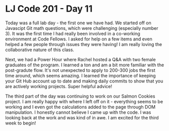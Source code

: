 # LJ Code 201 - Day 11

Today was a full lab day - the first one we have had. We started off on Javascipt Git math questions, which were challenging (especially number 3). It was the first time I had really been involved in a co-working environment at Code Fellows. I asked for help on a few items and even helped a few people through issues they were having! I am really loving the collaborative nature of this class. 

Next, we had a Power Hour where Rachel hosted a Q&A with two female graduates of the program. I learned a ton and am a bit more familiar with the post-gradute flow. It's not unexpected to apply to 200-300 jobs the first time around, which seems amazing. I learned the importance of keeping your Git Hub account up to date and making daily commits to show that you are actively working projects. Super helpful advice! 

The third part of the day was continuing to work on our Salmon Cookies project. I am really happy with where I left off on it - everything seems to be working and I even got the calculations added to the page through DOM manipulation. I honestly cannot believe I came up with the code. I was looking back at the work and was kind of in awe. I am excited for the third week to begin!